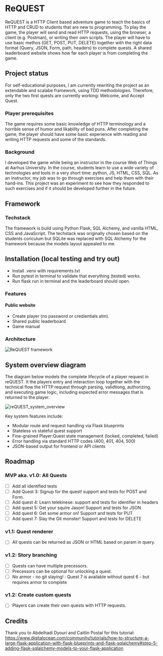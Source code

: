 # ReQUEST
ReQUEST is a HTTP Client based adventure game to teach the basics of HTTP and CRUD to students that are new to programming.
To play the game, the player will send and read HTTP requests, using the browser, a client (e.g. Postman), or writing their own scripts.
The player will have to use basic methos (GET, POST, PUT, DELETE) together with the right data format (Query, JSON, Form, path, headers) to complete quests.
A shared leaderboard website shows how far each player is from completing the game.

## Project status
For self-educational purposes, I am currently rewriting the project as an extendable and scalabe framework, using TDD methodologies.
Therefore, only the two first quests are currently working: Welcome, and Accept Quest.

### Player prerequisites
The game requires some basic knowledge of HTTP terminology and a horrible sense of humor and likability of bad puns.
After completing the game, the player should have some basic experience with reading and writing HTTP requests and some of the standards.

### Background
I developed the game while being an instructor in the course Web of Things at Aarhus University.
In the course, students learn to use a wide variety of technologies and tools in a very short time: python, JS, HTML, CSS, SQL.
As an instructor, my job was to go through exercises and help them with their hand-ins.
This project was an experiment to see how they responded to such exercises and if it should be developed further in the future.

## Framework

### Techstack
The framework is build using Python Flask, SQL Alchemy, and vanilla HTML, CSS and JavaScript.
The techstack was originally chosen based on the students coriculum but SQLite was replaced with SQL Alchemy for the framework because the models layout appealed to me. 

## Installation (local testing and try out)
- Install .venv with requirements.txt
- Run pytest in terminal to validate that everything (tested) works.
- Run flask run in terminal and the leaderboard should open.

### Features
#### Public website 
- Create player (no password or credientials atm).
- Shared public leaderboard
- Game manual

### Architecture
![ReQUEST framework](https://github.com/user-attachments/assets/3fdd755c-1005-4369-98d6-9ed9625a1160)

## System overview diagram
The diagram below models the complete lifecycle of a player request in reQUEST.
It the players entry and interaction loop together with the technical flow the HTTP request through parsing, validtiong, authorizing, and executing game logic, including expected error messages that is returned to the player. 

![reQUEST_system_overview](https://github.com/user-attachments/assets/146c1a3a-abc4-4b25-bd14-d4d5707ee810)

Key system features include:
- Modular route and request handling via Flask blueprints
- Stateless vs stateful quest support
- Fine-grained Player:Quest state management (locked, completed, failed)
- Error handling via standard HTTP codes (400, 401, 404, 500)
- JSON-based output for frontend or API clients

## Roadmap
### MVP aka. v1.0: All Quests
- [ ] Add all identified tests
- [ ] Add Quest 3: Signup for the quest! support and tests for POST and Form.
- [ ] Add quest 4: Learn telekinese: support and tests for identifier in headers
- [ ] Add quest 5: Get your squire Jason! Support and tests for JSON
- [ ] Add quest 6: Get some armor on! Support and tests for PUT
- [ ] Add quest 7: Slay the Git monster! Support and tests for DELETE

### v1.1: Quest renderer
- [ ] All quests can be returned as JSON or HTML based on param in query.

### v1.2: Story branching
- [ ] Quests can have multiple precessors.
- [ ] Precessors can be optional for unlocking a quest.
- [ ] No armor - no git slaying! : Quest 7 is available without quest 6 - but requires armor to complete

### v1.2: Create custom quests
- [ ] Players can create their own quests with HTTP requests.

## Credits
Thank you to Abdelhadi Dyouri and Caitlin Postal for this tutorial: https://www.digitalocean.com/community/tutorials/how-to-structure-a-large-flask-application-with-flask-blueprints-and-flask-sqlalchemy#step-5-adding-flask-sqlalchemy-models-to-your-flask-application
